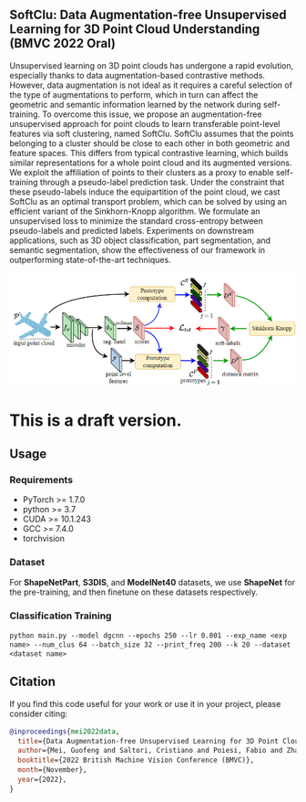 ## SoftClu: Data Augmentation-free Unsupervised Learning for 3D Point Cloud Understanding (BMVC 2022 Oral)

Unsupervised learning on 3D point clouds has undergone a rapid evolution, especially thanks to data augmentation-based contrastive methods. However, data augmentation is not ideal as it requires a careful selection of the type of augmentations to perform, which in turn can affect the geometric and semantic information learned by the network during self-training. 
To overcome this issue, we propose an augmentation-free unsupervised approach for point clouds to learn transferable point-level features via soft clustering, named SoftClu. 
SoftClu assumes that the points belonging to a cluster should be close to each other in both geometric and feature spaces. This differs from typical contrastive learning, which builds similar representations for a whole point cloud and its augmented versions. 
We exploit the affiliation of points to their clusters as a proxy to enable self-training through a pseudo-label prediction task. 
Under the constraint that these pseudo-labels induce the equipartition of the point cloud, we cast SoftClu as an optimal transport problem, which can be solved by using an efficient variant of the Sinkhorn-Knopp algorithm. 
We formulate an unsupervised loss to minimize the standard cross-entropy between pseudo-labels and predicted labels. 
Experiments on downstream applications, such as 3D object classification, part segmentation, and semantic segmentation, show the effectiveness of our framework in outperforming state-of-the-art techniques.

<div align="center">
  <img src="figures/main_frame.png" width="">
</div>

# This is a draft version.

## Usage

### Requirements
- PyTorch >= 1.7.0
- python >= 3.7
- CUDA >= 10.1.243
- GCC >= 7.4.0
- torchvision

### Dataset
For **ShapeNetPart**, **S3DIS**, and **ModelNet40** datasets, we use **ShapeNet** for the pre-training, and then finetune on these datasets respectively.

###  Classification Training
```
python main.py --model dgcnn --epochs 250 --lr 0.001 --exp_name <exp name> --num_clus 64 --batch_size 32 --print_freq 200 --k 20 --dataset <dataset name>
```

## Citation
If you find this code useful for your work or use it in your project, please consider citing:
```bibtex
@inproceedings{mei2022data,
  title={Data Augmentation-free Unsupervised Learning for 3D Point Cloud Understanding},
  author={Mei, Guofeng and Saltori, Cristiano and Poiesi, Fabio and Zhang, Jian and Ricci, Elisa and Sebe, Nicu and Wu, Qiang},
  booktitle={2022 British Machine Vision Conference (BMVC)},
  month={November},
  year={2022},
}
```
